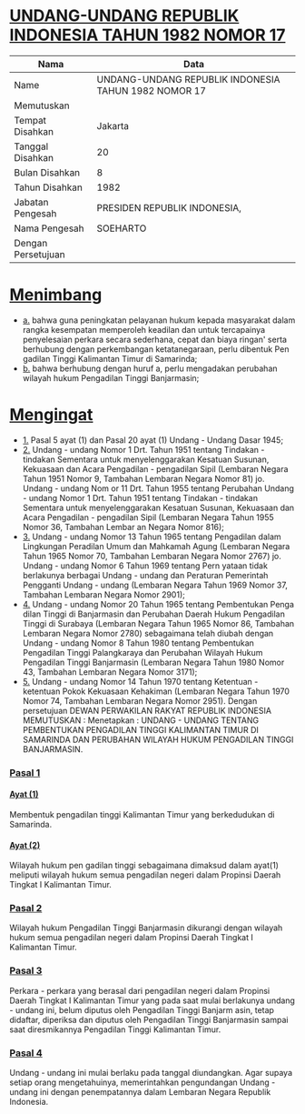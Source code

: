 # [UNDANG-UNDANG REPUBLIK INDONESIA TAHUN 1982 NOMOR 17](http://example.org/legal/document/uu/1982/17)

| Nama | Data |
| ------ | ----- |
|Name|UNDANG-UNDANG REPUBLIK INDONESIA TAHUN 1982 NOMOR 17|
|Memutuskan||
|Tempat Disahkan|Jakarta|
|Tanggal Disahkan|20|
|Bulan Disahkan|8|
|Tahun Disahkan|1982|
|Jabatan Pengesah|PRESIDEN REPUBLIK INDONESIA,|
|Nama Pengesah|SOEHARTO|
|Dengan Persetujuan||
# [Menimbang](http://example.org/legal/document/uu/1982/17/menimbang)

* [a.](http://example.org/legal/document/uu/1982/17/menimbang/point/a) bahwa guna peningkatan pelayanan hukum kepada masyarakat dalam rangka kesempatan memperoleh keadilan dan untuk tercapainya penyelesaian perkara secara sederhana, cepat dan biaya ringan' serta berhubung dengan perkembangan ketatanegaraan, perlu dibentuk Pen gadilan Tinggi Kalimantan Timur di Samarinda;
* [b.](http://example.org/legal/document/uu/1982/17/menimbang/point/b) bahwa berhubung dengan huruf a, perlu mengadakan perubahan wilayah hukum Pengadilan Tinggi Banjarmasin;
# [Mengingat](http://example.org/legal/document/uu/1982/17/mengingat)

* [1.](http://example.org/legal/document/uu/1982/17/mengingat/point/0001) Pasal 5 ayat (1) dan Pasal 20 ayat (1) Undang - Undang Dasar 1945;
* [2.](http://example.org/legal/document/uu/1982/17/mengingat/point/0002) Undang - undang Nomor 1 Drt. Tahun 1951 tentang Tindakan - tindakan Sementara untuk menyelenggarakan Kesatuan Susunan, Kekuasaan dan Acara Pengadilan - pengadilan Sipil (Lembaran Negara Tahun 1951 Nomor 9, Tambahan Lembaran Negara Nomor 81) jo. Undang - undang Nom or 11 Drt. Tahun 1955 tentang Perubahan Undang - undang Nomor 1 Drt. Tahun 1951 tentang Tindakan - tindakan Sementara untuk menyelenggarakan Kesatuan Susunan, Kekuasaan dan Acara Pengadilan - pengadilan Sipil (Lembaran Negara Tahun 1955 Nomor 36, Tambahan Lembar an Negara Nomor 816);
* [3.](http://example.org/legal/document/uu/1982/17/mengingat/point/0003) Undang - undang Nomor 13 Tahun 1965 tentang Pengadilan dalam Lingkungan Peradilan Umum dan Mahkamah Agung (Lembaran Negara Tahun 1965 Nomor 70, Tambahan Lembaran Negara Nomor 2767) jo. Undang - undang Nomor 6 Tahun 1969 tentang Pern yataan tidak berlakunya berbagai Undang - undang dan Peraturan Pemerintah Pengganti Undang - undang (Lembaran Negara Tahun 1969 Nomor 37, Tambahan Lembaran Negara Nomor 2901);
* [4.](http://example.org/legal/document/uu/1982/17/mengingat/point/0004) Undang - undang Nomor 20 Tahun 1965 tentang Pembentukan Penga dilan Tinggi di Banjarmasin dan Perubahan Daerah Hukum Pengadilan Tinggi di Surabaya (Lembaran Negara Tahun 1965 Nomor 86, Tambahan Lembaran Negara Nomor 2780) sebagaimana telah diubah dengan Undang - undang Nomor 8 Tahun 1980 tentang Pembentukan Pengadilan Tinggi Palangkaraya dan Perubahan Wilayah Hukum Pengadilan Tinggi Banjarmasin (Lembaran Negara Tahun 1980 Nomor 43, Tambahan Lembaran Negara Nomor 3171);
* [5.](http://example.org/legal/document/uu/1982/17/mengingat/point/0005) Undang - undang Nomor 14 Tahun 1970 tentang Ketentuan - ketentuan Pokok Kekuasaan Kehakiman (Lembaran Negara Tahun 1970 Nomor 74, Tambahan Lembaran Negara Nomor 2951). Dengan persetujuan DEWAN PERWAKILAN RAKYAT REPUBLIK INDONESIA MEMUTUSKAN : Menetapkan : UNDANG - UNDANG TENTANG PEMBENTUKAN PENGADILAN TINGGI KALIMANTAN TIMUR DI SAMARINDA DAN PERUBAHAN WILAYAH HUKUM PENGADILAN TINGGI BANJARMASIN.

### [Pasal 1](http://example.org/legal/document/uu/1982/17/pasal/0001)

#### [Ayat (1)](http://example.org/legal/document/uu/1982/17/pasal/0001/version/19820820/ayat/0001)
Membentuk pengadilan tinggi Kalimantan Timur yang berkedudukan di Samarinda.

#### [Ayat (2)](http://example.org/legal/document/uu/1982/17/pasal/0001/version/19820820/ayat/0002)
Wilayah hukum pen gadilan tinggi sebagaimana dimaksud dalam ayat(1) meliputi wilayah hukum semua pengadilan negeri dalam Propinsi Daerah Tingkat I Kalimantan Timur.


### [Pasal 2](http://example.org/legal/document/uu/1982/17/pasal/0002)
Wilayah hukum Pengadilan Tinggi Banjarmasin dikurangi dengan wilayah hukum semua pengadilan negeri dalam Propinsi Daerah Tingkat I Kalimantan Timur.


### [Pasal 3](http://example.org/legal/document/uu/1982/17/pasal/0003)
Perkara - perkara yang berasal dari pengadilan negeri dalam Propinsi Daerah Tingkat I Kalimantan Timur yang pada saat mulai berlakunya undang - undang ini, belum diputus oleh Pengadilan Tinggi Banjarm asin, tetap didaftar, diperiksa dan diputus oleh Pengadilan Tinggi Banjarmasin sampai saat diresmikannya Pengadilan Tinggi Kalimantan Timur.


### [Pasal 4](http://example.org/legal/document/uu/1982/17/pasal/0004)
Undang - undang ini mulai berlaku pada tanggal diundangkan. Agar supaya setiap orang mengetahuinya, memerintahkan pengundangan Undang - undang ini dengan penempatannya dalam Lembaran Negara Republik Indonesia.
